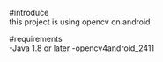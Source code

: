 #introduce  
this project is using opencv on android

#requirements  
-Java 1.8 or later
-opencv4android_2411
